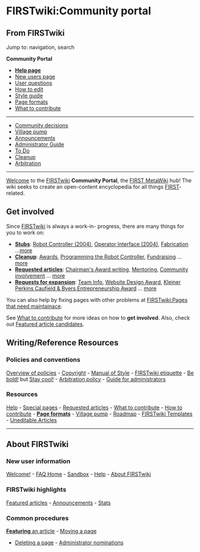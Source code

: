 # FIRSTwiki:Community portal

## From FIRSTwiki

Jump to: navigation, search

****Community Portal****

- **[Help page](FIRSTwiki:Help "FIRSTwiki:Help")**
- [New users page](FIRSTwiki:New_users_page "FIRSTwiki:New users page")
- [User questions](FIRSTwiki:User_questions "FIRSTwiki:User questions")
- [How to edit](FIRSTwiki:How_does_one_edit_a_page "FIRSTwiki:How does one edit a page")
- [Style guide](FIRSTwiki:Style_guide "FIRSTwiki:Style guide")
- [Page formats](FIRSTwiki:Page_formats "FIRSTwiki:Page formats")
- [What to contribute](FIRSTwiki:What_to_contribute "FIRSTwiki:What to contribute")

--------------------------------------------------------------------------------

- [Community decisions](FIRSTwiki:Community_decisions "FIRSTwiki:Community decisions")
- [Village pump](FIRSTwiki:Village_pump "FIRSTwiki:Village pump")
- [Announcements](FIRSTwiki:Announcements "FIRSTwiki:Announcements")
- [Administrator Guide](FIRSTwiki:Guide_for_administrators "FIRSTwiki:Guide for administrators")
- [To Do](FIRSTwiki:To_Do "FIRSTwiki:To Do")
- [Cleanup](FIRSTwiki:Cleanup "FIRSTwiki:Cleanup")
- [Arbitration](FIRSTwiki:Arbitration "FIRSTwiki:Arbitration")

--------------------------------------------------------------------------------

[Welcome](FIRSTwiki:New_users_page "FIRSTwiki:New users page") to the [FIRSTwiki](FIRSTwiki "FIRSTwiki") **Community Portal**, the [FIRST MetaWiki](FIRSTwiki:Meta_pages "FIRSTwiki:Meta pages") hub! The wiki seeks to create an open-content encyclopedia for all things [FIRST](first)-related.

## Get involved

Since [FIRSTwiki](FIRSTwiki "FIRSTwiki") is always a work-in- progress, there are many things for you to work on:

- **[Stubs](FIRSTwiki:Find_and_fix_stubs "FIRSTwiki:Find and fix stubs")**: [Robot Controller (2004)](Robot_Controller_%282004%29 "Robot Controller \(2004\)"), [Operator Interface (2004)](/index.php?title=Operator_Interface_%282004%29&action=edit "Operator Interface \(2004\)"), [Fabrication](Fabrication "Fabrication") ...[more](http://www.firstwiki.net/index.php?title=Special:Whatlinkshere&target=Template%3AStub "http://www.firstwiki.net/index.php?title=Special:Whatlinkshere&target=Template%3AStub")
- **[Cleanup](FIRSTwiki:Cleanup "FIRSTwiki:Cleanup")**: [Awards](Awards "Awards"), [Programming the Robot Controller](Programming_the_Robot_Controller "Programming the Robot Controller"), [Fundraising](Fundraising "Fundraising") ... [more](FIRSTwiki:Cleanup "FIRSTwiki:Cleanup")
- **[Requested articles](FIRSTwiki:Requested_articles "FIRSTwiki:Requested articles")**: [Chairman's Award writing](/index.php?title=Chairman%27s_Award_writing&action=edit "Chairman's Award writing"), [Mentoring](/index.php?title=Mentoring&action=edit "Mentoring"), [Community involvement](/index.php?title=Community_involvement&action=edit "Community involvement") ... [more](FIRSTwiki:Requested_articles "FIRSTwiki:Requested articles")
- **[Requests for expansion](FIRSTwiki:Requests_for_expansion "FIRSTwiki:Requests for expansion")**: [Team Info](Team_Info "Team Info"), [Website Design Award](Website_Design_Award "Website Design Award"), [Kleiner Perkins Caufield & Byers Entrepreneurship Award](Kleiner_Perkins_Caufield_%26_Byers_Entrepreneurship_Award "Kleiner Perkins Caufield & Byers Entrepreneurship Award") ... [more](FIRSTwiki:Requests_for_expansion "FIRSTwiki:Requests for expansion")

You can also help by fixing pages with other problems at [FIRSTwiki:Pages that need maintainace](FIRSTwiki:Pages_that_need_maintainace "FIRSTwiki:Pages that need maintainace").

See [What to contribute](FIRSTwiki:What_to_contribute "FIRSTwiki:What to contribute") for more ideas on how to **get involved**. Also, check out [Featured article candidates](FIRSTwiki:Featured_article_candidates "FIRSTwiki:Featured article candidates").

## Writing/Reference Resources

### Policies and conventions

[Overview of policies](FIRSTwiki:Policies_and_guidelines "FIRSTwiki:Policies and guidelines") - [Copyright](FIRSTwiki:Copyrights "FIRSTwiki:Copyrights") - [Manual of Style](FIRSTwiki:Style_guide "FIRSTwiki:Style guide") - [FIRSTwiki etiquette](/index.php?title=FIRSTwiki:Etiquette&action=edit "FIRSTwiki:Etiquette") - [Be bold!](http://www.wikipedia.org/wiki/Be_bold_in_updating_pages "wikipedia:Be_bold_in_updating_pages") but [Stay cool!](http://www.wikipedia.org/wiki/Staying_cool_when_the_editing_gets_hot "wikipedia:Staying_cool_when_the_editing_gets_hot") - [Arbitration policy](FIRSTwiki:Arbitration "FIRSTwiki:Arbitration") - [Guide for administrators](FIRSTwiki:Guide_for_administrators "FIRSTwiki:Guide for administrators")

### Resources

[Help](FIRSTwiki:Help "FIRSTwiki:Help") - [Special pages](Special:Specialpages "Special:Specialpages") - [Requested articles](FIRSTwiki:Requested_articles "FIRSTwiki:Requested
articles") - [What to contribute](FIRSTwiki:What_to_contribute "FIRSTwiki:What to contribute") - [How to contribute](FIRSTwiki:How_does_one_edit_a_page "FIRSTwiki:How does
one edit a page") - **[Page formats](FIRSTwiki:Page_formats "FIRSTwiki:Page formats")** - [Village pump](FIRSTwiki:Village_pump "FIRSTwiki:Village pump") - [Roadmap](FIRSTwiki:Roadmap "FIRSTwiki:Roadmap") - [FIRSTwiki Templates](Category:Templates "Category:Templates") - [Uneditable Articles](FIRSTwiki:Uneditable_Articles "FIRSTwiki:Uneditable
Articles")

--------------------------------------------------------------------------------

## About FIRSTwiki

### New user information

[Welcome!](FIRSTwiki:New_users_page "FIRSTwiki:New users page") - [FAQ Home](FIRSTwiki:User_questions "FIRSTwiki:User questions") - [Sandbox](FIRSTwiki:Sandbox "FIRSTwiki:Sandbox") - [Help](FIRSTwiki:Help "FIRSTwiki:Help") - [About FIRSTwiki](FIRSTwiki:About "FIRSTwiki:About")

### FIRSTwiki highlights

[Featured articles](FIRSTwiki:Featured_articles "FIRSTwiki:Featured
articles") - [Announcements](FIRSTwiki:Announcements "FIRSTwiki:Announcements") - [Stats](FIRSTwiki:Statistics "FIRSTwiki:Statistics")

### Common procedures

[**Featuring** an article](FIRSTwiki:Featured_article_candidates "FIRSTwiki:Featured article candidates") - [Moving a page](FIRSTwiki:How_to_move_a_page "FIRSTwiki:How to move a page")

- [Deleting a page](FIRSTwiki:Deletion_requests "FIRSTwiki:Deletion
  requests") - [Administrator nominations](FIRSTwiki:Nominations_for_adminship "FIRSTwiki:Nominations for adminship")
